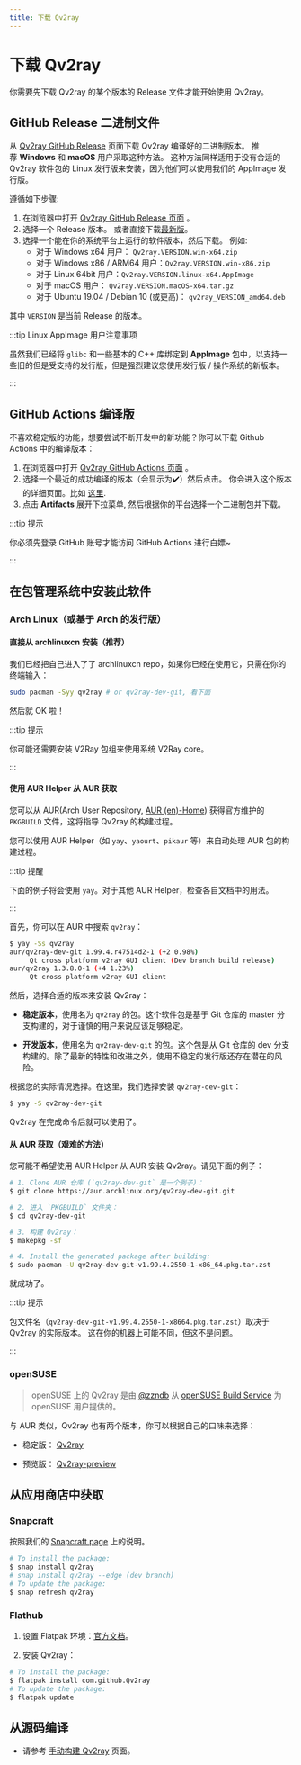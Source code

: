 ```yaml
---
title: 下载 Qv2ray
---
```


# 下载 Qv2ray

你需要先下载 Qv2ray 的某个版本的 Release 文件才能开始使用 Qv2ray。

## GitHub Release 二进制文件

从 [Qv2ray GitHub Release](https://github.com/Qv2ray/Qv2ray/releases) 页面下载 Qv2ray 编译好的二进制版本。 推荐 **Windows** 和 **macOS** 用户采取这种方法。 这种方法同样适用于没有合适的 Qv2ray 软件包的 Linux 发行版来安装，因为他们可以使用我们的 AppImage 发行版。

遵循如下步骤:

1. 在浏览器中打开 [Qv2ray GitHub Release 页面](https://github.com/Qv2ray/Qv2ray/releases) 。
2. 选择一个 Release 版本。 或者直接下载[最新版](https://github.com/Qv2ray/Qv2ray/releases/latest)。
3. 选择一个能在你的系统平台上运行的软件版本，然后下载。 例如:
   - 对于 Windows x64 用户： `Qv2ray.VERSION.win-x64.zip`
   - 对于 Windows x86 / ARM64 用户：`Qv2ray.VERSION.win-x86.zip`
   - 对于 Linux 64bit 用户：`Qv2ray.VERSION.linux-x64.AppImage`
   - 对于 macOS 用户： `Qv2ray.VERSION.macOS-x64.tar.gz`
   - 对于 Ubuntu 19.04 / Debian 10 (或更高)： `qv2ray_VERSION_amd64.deb`

其中 `VERSION` 是当前 Release 的版本。

:::tip Linux AppImage 用户注意事项

虽然我们已经将 `glibc` 和一些基本的 C++ 库绑定到 **AppImage** 包中，以支持一些旧的但是受支持的发行版，但是强烈建议您使用发行版 / 操作系统的新版本。

:::

## GitHub Actions 编译版

不喜欢稳定版的功能，想要尝试不断开发中的新功能？你可以下载 Github Actions 中的编译版本：

1. 在浏览器中打开 [Qv2ray GitHub Actions 页面](https://github.com/Qv2ray/Qv2ray/actions) 。
2. 选择一个最近的成功编译的版本（会显示为✔️）然后点击。 你会进入这个版本的详细页面。比如 [这里](https://github.com/Qv2ray/Qv2ray/commit/de88bfc69e50bf7c4ce034756720bf06df42612a/checks?check_suite_id=377218225).
3. 点击 **Artifacts** 展开下拉菜单, 然后根据你的平台选择一个二进制包并下载。

:::tip 提示

你必须先登录 GitHub 账号才能访问 GitHub Actions 进行白嫖~

:::

## 在包管理系统中安装此软件

### Arch Linux（或基于 Arch 的发行版）

#### 直接从 archlinuxcn 安装（推荐）

我们已经把自己进入了了 archlinuxcn repo，如果你已经在使用它，只需在你的终端输入：

```bash
sudo pacman -Syy qv2ray # or qv2ray-dev-git, 看下面
```

然后就 OK 啦！

:::tip 提示

你可能还需要安装 V2Ray 包组来使用系统 V2Ray core。

:::

#### 使用 AUR Helper 从 AUR 获取

您可以从 AUR(Arch User Repository, [AUR (en)-Home](https://aur.archlinux.org/)) 获得官方维护的 `PKGBUILD` 文件，这将指导 Qv2ray 的构建过程。

您可以使用 AUR Helper（如 `yay`、`yaourt`、`pikaur` 等）来自动处理 AUR 包的构建过程。

:::tip 提醒

下面的例子将会使用 `yay`。对于其他 AUR Helper，检查各自文档中的用法。

:::

首先，你可以在 AUR 中搜索 `qv2ray`：

```bash
$ yay -Ss qv2ray
aur/qv2ray-dev-git 1.99.4.r47514d2-1 (+2 0.98%)
     Qt cross platform v2ray GUI client (Dev branch build release)
aur/qv2ray 1.3.8.0-1 (+4 1.23%)
     Qt cross platform v2ray GUI client
```

然后，选择合适的版本来安装 Qv2ray：

- **稳定版本**，使用名为 `qv2ray` 的包。这个软件包是基于 Git 仓库的 master 分支构建的，对于谨慎的用户来说应该足够稳定。

- **开发版本**，使用名为 `qv2ray-dev-git` 的包。这个包是从 Git 仓库的 dev 分支构建的。除了最新的特性和改进之外，使用不稳定的发行版还存在潜在的风险。

根据您的实际情况选择。在这里，我们选择安装 `qv2ray-dev-git`：

```bash
$ yay -S qv2ray-dev-git
```

Qv2ray 在完成命令后就可以使用了。

#### 从 AUR 获取（艰难的方法）

您可能不希望使用 AUR Helper 从 AUR 安装 Qv2ray。请见下面的例子：

```bash
# 1. Clone AUR 仓库 (`qv2ray-dev-git` 是一个例子)：
$ git clone https://aur.archlinux.org/qv2ray-dev-git.git

# 2. 进入 `PKGBUILD` 文件夹：
$ cd qv2ray-dev-git

# 3. 构建 Qv2ray：
$ makepkg -sf

# 4. Install the generated package after building:
$ sudo pacman -U qv2ray-dev-git-v1.99.4.2550-1-x86_64.pkg.tar.zst
```

就成功了。

:::tip 提示

包文件名（`qv2ray-dev-git-v1.99.4.2550-1-x8664.pkg.tar.zst`）取决于 Qv2ray 的实际版本。 这在你的机器上可能不同，但这不是问题。

:::

### openSUSE

> openSUSE 上的 Qv2ray 是由 [@zzndb](https://github.com/zzndb) 从 [openSUSE Build Service](https://build.opensuse.org/) 为 openSUSE 用户提供的。

与 AUR 类似，Qv2ray 也有两个版本，你可以根据自己的口味来选择：

- 稳定版： [Qv2ray](https://build.opensuse.org/package/show/home:zzndb/Qv2ray)

- 预览版： [Qv2ray-preview](https://build.opensuse.org/package/show/home:zzndb/Qv2ray-preview)

## 从应用商店中获取

### Snapcraft

按照我们的 [Snapcraft page](https://snapcraft.io/qv2ray) 上的说明。

```bash
# To install the package:
$ snap install qv2ray
# snap install qv2ray --edge (dev branch)
# To update the package:
$ snap refresh qv2ray
```

### Flathub

1. 设置 Flatpak 环境：[官方文档](https://flatpak.org/setup/)。

2. 安装 Qv2ray：

```bash
# To install the package:
$ flatpak install com.github.Qv2ray
# To update the package:
$ flatpak update
```

## 从源码编译

- 请参考 [手动构建 Qv2ray](/hacking/manuallybuild/) 页面。
